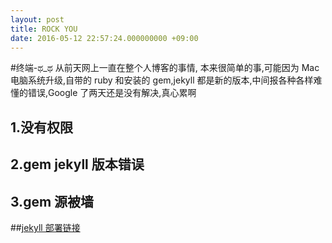 ```yaml
---
layout: post
title: ROCK YOU
date: 2016-05-12 22:57:24.000000000 +09:00
---
```


#终端-ಥ_ಥ
从前天网上一直在整个人博客的事情, 本来很简单的事,可能因为 Mac 电脑系统升级,自带的 ruby 和安装的 gem,jekyll 都是新的版本,中间报各种各样难懂的错误,Google 了两天还是没有解决,真心累啊 

## 1.没有权限
## 2.gem jekyll 版本错误
## 3.gem 源被墙

##[jekyll 部署链接]

[jekyll 部署链接]: http://pizida.com/technology/2016/03/03/use-jekyll-create-blog-on-github/#jekyll-2